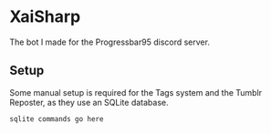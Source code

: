 # XaiSharp
The bot I made for the Progressbar95 discord server.

## Setup
Some manual setup is required for the Tags system and the Tumblr Reposter, as they use an SQLite database.

```
sqlite commands go here
```